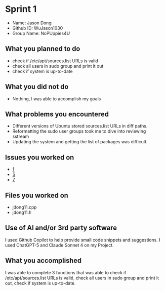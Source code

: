 # Sprint 1
- Name:        Jason Dong
- Github ID:   WuJason1030
- Group Name:  NoPUppies4U
## What you planned to do
- check if /etc/apt/sources.list URLs is valid
- check all users in sudo group and print it out
- check if system is up-to-date
## What you did not do
- Nothing, I was able to accomplish my goals
## What problems you encountered
- Different versions of Ubuntu stored sources.list URLs in diff paths.
- Reformatting the sudo user groups took me to dive into reviewing sstream
- Updating the system and getting the list of packages was difficult.
## Issues you worked on
- [1](https://github.com/Andrew-Sagraves/NoPUppies4U/issues/1)
- [5](https://github.com/Andrew-Sagraves/NoPUppies4U/issues/5)
- [7](https://github.com/Andrew-Sagraves/NoPUppies4U/issues/7)
## Files you worked on
- jdong11.cpp
- jdong11.h
## Use of AI and/or 3rd party software
I used Github Copilot to help provide small code snippets and suggestions. I used ChatGPT-5 and Claude Sonnet 4 on my Project.
## What you accomplished
I was able to complete 3 functions that was able to check if /etc/apt/sources.list URLs is valid, check all users in sudo group and print it out, check if system is up-to-date. 